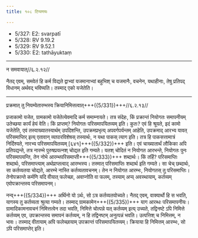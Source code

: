 ```yaml
---
title: १०८ टिप्पणयः

---
```

- 5/327: E2: svarpatī
- 5/328: ṚV 9.19.2
- 5/329: ṚV 9.52.1
- 5/330: E2: tathāyuktaṃ

____________________________________________


न समवायात्//६.२.१२//

नैतद् एवम्, समवेतं हि कर्म विद्यते द्वाभ्यां यजमानाभ्यां बहुभिश् च यजमानैः, वचनेन, यथाहीनाः, तेषु प्रतिपद् विधानम् अर्थवद् भविष्यति। तस्माद् एको यजेतेति।


____________________________________________


प्रक्रमात् तु नियम्येतारम्भस्य क्रियानिमित्तत्वात्+++({5/331})+++//६.२.१३//

प्रजाकामो यजेत, ग्रामकामो यजेतेत्येवमादि कर्म समाम्नायते। तत्र संदेहः, किं प्रक्रान्तं नियोगतः समापनीयम् उतेच्छया कार्यं हेयं वेति। किं प्राप्तम्? नियोगतः परिसमापयितव्यम् इति। कुतः? एवं हि श्रूयते, इदं कामो यजेतेति, एवं तस्याख्यातस्यार्थम् उपदिशन्ति, उपक्रमप्रभृत्य् अपवर्गपर्यन्तम् आहेति, उपक्रमाद् आरभ्य यावत् परिसमाप्तिर् इत्य् एतावान् व्यापारविशेषस् तस्यार्थः, न यथा पाकस् त्याग इति। तत्र हि पाकसत्तामात्रं निर्दिश्यते, नारभ्य परिसमापयितव्यम् [६४१]+++({5/332})+++ इति। एवं चाख्यातार्थं लौकिका अपि प्रतिपद्यन्ते, तत्र नारम्भे पुरुषप्रयत्नश् चोद्यत इति गम्यते। यतश् चोदितं न नियोगत आरभन्ते, नियोगतः पुनः परिसमापयन्ति, तेन नोभे आरम्भपरिसमाप्ती+++({5/333})+++ शब्दार्थः। किं तर्हि? परिसमाप्तिः शब्दार्थः, परिसमाप्त्याम् अर्थप्राप्तत्वाद् आरम्भस्य। तस्मात् परिसमाप्तिः शब्दार्थ इति गम्यते। सा चेच् छब्दार्थः, सा कर्तव्यतया चोद्यते, आरम्भे नास्ति कर्तव्यतावचनम्। तेन न नियोगत आरम्भः, नियोगतस् तु परिसमाप्तिः। तेनोपक्रान्ते कर्मणि यदि वीयात् फलेच्छा, अवाप्नोति वा फलम्, तस्याम् अप्य् अवस्थायाम्, कर्तव्यम् एवोपक्रान्तस्य परिसमापनम्।

नन्व्+++({5/334})+++ अर्थिनो यो ऽर्थः, सो ऽत्र कर्तव्यतयोच्यते। नैतद् एवम्, वाक्यार्थो हि स भवति, यागस्य तु कर्तव्यता श्रुत्या गम्यते। तस्माद् ग्रामकामेन+++({5/335})+++ याग आरब्धः परिसमापनीयः। ग्रामादिकामनावचनं निमित्तत्वेन तदा भवति, निमित्ते चोत्पन्ने यत् कर्तव्यम् इत्य् उच्यते, तद्विनष्टे ऽपि निमित्ते कर्तव्यम् एव, उपक्रान्तस्य समापनं कर्तव्यम्, न हि तद्विनष्टम् अनुत्पन्नं भवति। उत्पत्तिश् च निमित्तम्, न भावः। तस्माद् वीतायाम् अपि फलेच्छायाम् उपक्रान्तं परिसमापयितव्यम्। क्रियाया हि निमित्तम् आरम्भः, सो ऽपि परिसमाप्तेर् इति।
